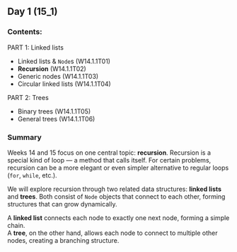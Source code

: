 ## Day 1 (15_1)

### Contents:

PART 1: Linked lists
* Linked lists & `Node`s (W14.1.1T01)
* **Recursion** (W14.1.1T02)
* Generic nodes (W14.1.1T03)
* Circular linked lists (W14.1.1T04)

PART 2: Trees
* Binary trees (W14.1.1T05)
* General trees (W14.1.1T06)

### Summary  
Weeks 14 and 15 focus on one central topic: **recursion**.
Recursion is a special kind of loop — a method that calls itself. For certain problems, recursion can be a more elegant or even simpler alternative to regular loops (`for`, `while`, etc.).

We will explore recursion through two related data structures: **linked lists** and **trees**. Both consist of `Node` objects that connect to each other, forming structures that can grow dynamically.

A **linked list** connects each node to exactly one next node, forming a simple chain.\
A **tree**, on the other hand, allows each node to connect to multiple other nodes, creating a branching structure.